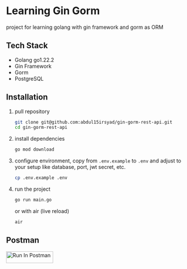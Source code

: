 # Learning Gin Gorm

project for learning golang with gin framework and gorm as ORM

## Tech Stack

- Golang go1.22.2
- Gin Framework
- Gorm
- PostgreSQL

## Installation

1. pull repository

   ```bash
   git clone git@github.com:abdul15irsyad/gin-gorm-rest-api.git
   cd gin-gorm-rest-api
   ```

2. install dependencies
   ```bash
   go mod download
   ```
3. configure environment, copy from `.env.example` to `.env` and adjust to your setup like database, port, jwt secret, etc.
   ```bash
   cp .env.example .env
   ```
4. run the project

   ```bash
   go run main.go
   ```

   or with air (live reload)

   ```bash
   air
   ```

## Postman

[<img src="https://run.pstmn.io/button.svg" alt="Run In Postman" style="width: 128px; height: 32px;">](https://app.getpostman.com/run-collection/6292564-55c171e1-8b56-4b55-a1f8-bd97378281c1?action=collection%2Ffork&source=rip_markdown&collection-url=entityId%3D6292564-55c171e1-8b56-4b55-a1f8-bd97378281c1%26entityType%3Dcollection%26workspaceId%3De14a18ea-da74-4b90-b978-d57d03cd3ded#?env%5Bgin%20gorm%20local%5D=W3sia2V5IjoiYmFzZV91cmwiLCJ2YWx1ZSI6Imh0dHA6Ly9sb2NhbGhvc3Q6MzAwMSIsImVuYWJsZWQiOnRydWUsInR5cGUiOiJkZWZhdWx0Iiwic2Vzc2lvblZhbHVlIjoiaHR0cDovL2xvY2FsaG9zdDozMDAxIiwic2Vzc2lvbkluZGV4IjowfV0=)
